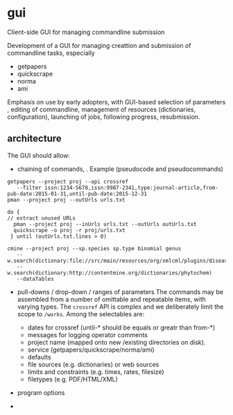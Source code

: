 # gui
Client-side GUI for managing commandline submission

Development of a GUI for managing creattion and submission of commandline tasks, especially
 * getpapers
 * quickscrape
 * norma
 * ami
 
Emphasis on use by early adopters, with GUI-based selection of parameters , editing of commandline, management of resources 
(dictionaries, configuration), launching of jobs, following progress, resubmission.

## architecture

The GUI should allow:
 * chaining of commands, . Example (pseudocode and pseudocommands)
  ```
  getpapers --project proj --api crossref 
     --filter issn:1234-5678,issn:9987-2341,type:journal-article,from-pub-date:2015-01-31,until-pub-date:2015-12-31
  pman --project proj --outUrls urls.txt 

  do {
  // extract unused URLs
    pman --project proj --inUrls urls.txt --outUrls outUrls.txt 
    quickscrape -o proj -r proj/urls.txt
   } until (outUrls.txt.lines > 0)
   
  cmine --project proj --sp.species sp.type binomial genus 
     --w.search(dictionary:file://src/main/resources/org/xmlcml/plugins/disease.xml)
     --w.search(dictionary:http://contentmine.org/dictionaries/phytochem)
     --dataTables 
```
 * pull-downs / drop-down / ranges of parameters
  The commands may be assembled from a number of omittable and repeatable items, with varying types. The `crossref` API is complex and we deliberately limit the scope to `/works`. Among the selectables are:
   * dates for crossref (until-* should be equals or greatr than from-*)
   * messages for logging operator comments
   * project name (mapped onto new /existing directories on disk).
   * service (getpapers/quickscrape/norma/ami)
   * defaults
   * file sources (e.g. dictionaries) or web sources
   * limits and constraints (e.g. times, rates, filesize)
   * filetypes (e.g. PDF/HTML/XML)
  
  * program options
  * 
 

    
